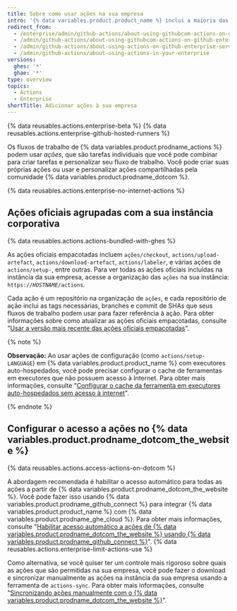 ```yaml
---
title: Sobre como usar ações na sua empresa
intro: '{% data variables.product.product_name %} inclui a maioria das ações de autoria de {% data variables.product.prodname_dotcom %} e tem opções para permitir o acesso a outras ações de {% data variables.product.prodname_dotcom_the_website %} e {% data variables.product.prodname_marketplace %}.'
redirect_from:
  - /enterprise/admin/github-actions/about-using-githubcom-actions-on-github-enterprise-server
  - /admin/github-actions/about-using-githubcom-actions-on-github-enterprise-server
  - /admin/github-actions/about-using-actions-on-github-enterprise-server
  - /admin/github-actions/about-using-actions-in-your-enterprise
versions:
  ghes: '*'
  ghae: '*'
type: overview
topics:
  - Actions
  - Enterprise
shortTitle: Adicionar ações à sua empresa
---
```


{% data reusables.actions.enterprise-beta %}
{% data reusables.actions.enterprise-github-hosted-runners %}

Os fluxos de trabalho de {% data variables.product.prodname_actions %} podem usar _ações_, que são tarefas individuais que você pode combinar para criar tarefas e personalizar seu fluxo de trabalho. Você pode criar suas próprias ações ou usar e personalizar ações compartilhadas pela comunidade {% data variables.product.prodname_dotcom %}.

{% data reusables.actions.enterprise-no-internet-actions %}

## Ações oficiais agrupadas com a sua instância corporativa

{% data reusables.actions.actions-bundled-with-ghes %}

As ações oficiais empacotadas incluem `ações/checkout`, `actions/upload-artefact`, `actions/download-artefact`, `actions/labeler`, e várias ações de `actions/setup-`, entre outras. Para ver todas as ações oficiais incluídas na instância da sua empresa, acesse a organização das `ações` na sua instância: <code>https://<em>HOSTNAME</em>/actions</code>.

Cada ação é um repositório na organização de `ações`, e cada repositório de ação inclui as tags necessárias, branches e commit de SHAs que seus fluxos de trabalho podem usar para fazer referência à ação. Para obter informações sobre como atualizar as ações oficiais empacotadas, consulte "[Usar a versão mais recente das ações oficiais empacotadas](/admin/github-actions/using-the-latest-version-of-the-official-bundled-actions)".

{% note %}

**Observação:** Ao usar ações de configuração (como `actions/setup-LANGUAGE`) em {% data variables.product.product_name %} com executores auto-hospedados, você pode precisar configurar o cache de ferramentas em executores que não possuem acesso à Internet. Para obter mais informações, consulte "[Configurar o cache da ferramenta em executores auto-hospedados sem acesso à internet](/enterprise/admin/github-actions/setting-up-the-tool-cache-on-self-hosted-runners-without-internet-access)".

{% endnote %}

## Configurar o acesso a ações no {% data variables.product.prodname_dotcom_the_website %}

{% data reusables.actions.access-actions-on-dotcom %}

A abordagem recomendada é habilitar o acesso automático para todas as ações a partir de {% data variables.product.prodname_dotcom_the_website %}. Você pode fazer isso usando {% data variables.product.prodname_github_connect %} para integrar {% data variables.product.product_name %} com {% data variables.product.prodname_ghe_cloud %}. Para obter mais informações, consulte "[Habilitar acesso automático a ações de {% data variables.product.prodname_dotcom_the_website %} usando {% data variables.product.prodname_github_connect %}](/enterprise/admin/github-actions/enabling-automatic-access-to-githubcom-actions-using-github-connect)". {% data reusables.actions.enterprise-limit-actions-use %}

Como alternativa, se você quiser ter um controle mais rigoroso sobre quais as ações que são permitidas na sua empresa, você pode fazer o download e sincronizar manualmente as ações na instância da sua empresa usando a ferramenta de `actions-sync`. Para obter mais informações, consulte "[Sincronizando ações manualmente com o {% data variables.product.prodname_dotcom_the_website %}](/enterprise/admin/github-actions/manually-syncing-actions-from-githubcom)".
